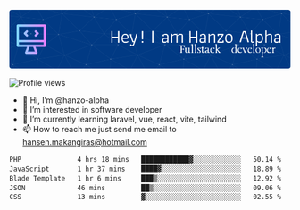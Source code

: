 ![Header](./github-header-image.png)

![Profile views](https://gpvc.arturio.dev/hanzo-alpha)

- 👋 Hi, I’m @hanzo-alpha
- 👀 I’m interested in software developer
- 🌱 I’m currently learning laravel, vue, react, vite, tailwind
- 📫 How to reach me just send me email to hansen.makangiras@hotmail.com 

<!---
hanzo-alpha/hanzo-alpha is a ✨ special ✨ repository because its `README.md` (this file) appears on your GitHub profile.
You can click the Preview link to take a look at your changes.
--->

<!--START_SECTION:waka-->

```txt
PHP              4 hrs 18 mins   ████████████▓░░░░░░░░░░░░   50.14 %
JavaScript       1 hr 37 mins    ████▓░░░░░░░░░░░░░░░░░░░░   18.89 %
Blade Template   1 hr 6 mins     ███▒░░░░░░░░░░░░░░░░░░░░░   12.92 %
JSON             46 mins         ██▒░░░░░░░░░░░░░░░░░░░░░░   09.06 %
CSS              13 mins         ▓░░░░░░░░░░░░░░░░░░░░░░░░   02.55 %
```

<!--END_SECTION:waka-->
